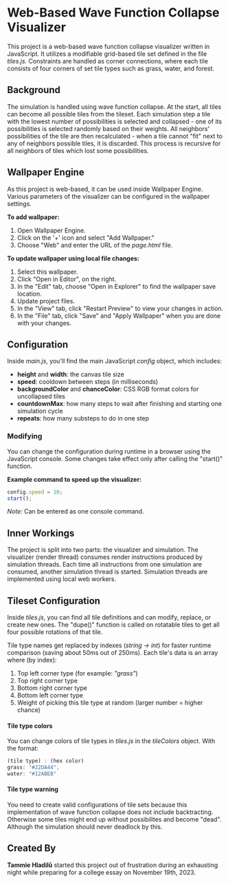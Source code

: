 # Web-Based Wave Function Collapse Visualizer

This project is a web-based wave function collapse visualizer written in JavaScript. It utilizes a modifiable grid-based tile set defined in the file *tiles.js.* Constraints are handled as corner connections, where each tile consists of four corners of set tile types such as grass, water, and forest.

## Background

The simulation is handled using wave function collapse. At the start, all tiles can become all possible tiles from the tileset. Each simulation step a tile with the lowest number of possibilities is selected and collapsed - one of its possibilities is selected randomly based on their weights. All neighbors' possibilities of the tile are then recalculated - when a tile cannot "fit" next to any of neighbors possible tiles, it is discarded. This process is recursive for all neighbors of tiles which lost some possibilities.

## Wallpaper Engine

As this project is web-based, it can be used inside Wallpaper Engine. Various parameters of the visualizer can be configured in the wallpaper settings.

**To add wallpaper:**
1. Open Wallpaper Engine.
2. Click on the '+' icon and select "Add Wallpaper."
2. Choose "Web" and enter the URL of the *page.html* file.

**To update wallpaper using local file changes:**
1. Select this wallpaper.
2. Click "Open in Editor", on the right.
3. In the "Edit" tab, choose "Open in Explorer" to find the wallpaper save location.
4. Update project files.
5. In the "View" tab, click "Restart Preview" to view your changes in action.
5. In the "File" tab, click "Save" and "Apply Wallpaper" when you are done with your changes.

## Configuration

Inside *main.js*, you'll find the main JavaScript *config* object, which includes:

- **height** and **width**: the canvas tile size
- **speed**: cooldown between steps (in milliseconds)
- **backgroundColor** and **chanceColor**: CSS RGB format colors for uncollapsed tiles
- **countdownMax**: how many steps to wait after finishing and starting one simulation cycle
- **repeats**: how many substeps to do in one step

### Modifying

You can change the configuration during runtime in a browser using the JavaScript console. Some changes take effect only after calling the "start()" function.

**Example command to speed up the visualizer:**
```javascript
config.speed = 10;
start();
```
*Note:* Can be entered as one console command.

## Inner Workings

The project is split into two parts: the visualizer and simulation. The visualizer (render thread) consumes render instructions produced by simulation threads. Each time all instructions from one simulation are consumed, another simulation thread is started. Simulation threads are implemented using local web workers.

## Tileset Configuration

Inside *tiles.js*, you can find all tile definitions and can modify, replace, or create new ones. The "dupe()" function is called on rotatable tiles to get all four possible rotations of that tile. 

Tile type names get replaced by indexes (*string -> int*) for faster runtime comparison (saving about 50ms out of 250ms). Each tile's data is an array where (by index):

1. Top left corner type (for example: *"grass"*)
2. Top right corner type
3. Bottom right corner type
4. Bottom left corner type
5. Weight of picking this tile type at random (larger number = higher chance)

#### Tile type colors
You can change colors of tile types in *tiles.js* in the *tileColors* object.
With the format:
```javascript
(tile type) : (hex color)
grass: "#22DA44",
water: "#12ABEB"
```

#### Tile type warning
You need to create valid configurations of tile sets because this implementation of wave function collapse does not include backtracting. Otherwise some tiles might end up without possibilites and become "dead". Although the simulation should never deadlock by this.

## Created By

**Tammie Hladilů**
started this project out of frustration during an exhausting night while preparing for a college essay on November 19th, 2023.
